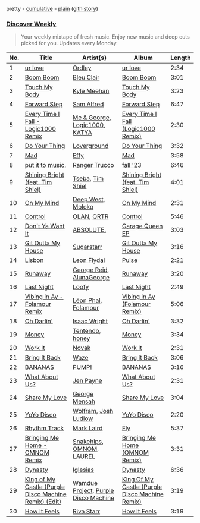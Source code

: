 pretty - [cumulative](/playlists/cumulative/Discover%20Weekly.md) - [plain](/playlists/plain/37i9dQZEVXcERLiUqU2pJX) ([githistory](https://github.githistory.xyz/vitokorn/spotify-playlist-archive/blob/master/playlists/plain/37i9dQZEVXcERLiUqU2pJX))

### [Discover Weekly](https://open.spotify.com/playlist/37i9dQZEVXcERLiUqU2pJX)

> Your weekly mixtape of fresh music. Enjoy new music and deep cuts picked for you. Updates every Monday.

| No. | Title | Artist(s) | Album | Length |
|---|---|---|---|---|
| 1 | [ur love](https://open.spotify.com/track/6hU9i9sAy9MLYmkpnTqrhi) | [Ordley](https://open.spotify.com/artist/7iytrtzbCdACF9euDDHfiD) | [ur love](https://open.spotify.com/album/2xAFwmKEKu38oXQVBFlJyP) | 2:34 |
| 2 | [Boom Boom](https://open.spotify.com/track/47xWwrLbcQzPaIYfzT6tHw) | [Bleu Clair](https://open.spotify.com/artist/7kA4sEagpoNK91I7wr9tYr) | [Boom Boom](https://open.spotify.com/album/396METRQZ7gA7NcQlOHuw4) | 3:01 |
| 3 | [Touch My Body](https://open.spotify.com/track/3xUOrU863hf4z8mJzJmqaw) | [Kyle Meehan](https://open.spotify.com/artist/7CPgxHf6XDKoIMzx6JOLVF) | [Touch My Body](https://open.spotify.com/album/63oOhvEmKpWHkQdQITShMm) | 3:23 |
| 4 | [Forward Step](https://open.spotify.com/track/1ftMMNpvUuhFQhyptugUpo) | [Sam Alfred](https://open.spotify.com/artist/4PVzoVUDxey3mxGdkf4HgR) | [Forward Step](https://open.spotify.com/album/6uto8zjUa1Ght3zklDnqDi) | 6:47 |
| 5 | [Every Time I Fall - Logic1000 Remix](https://open.spotify.com/track/3ryyZmnPduJRgchZYmBAxN) | [Me & George](https://open.spotify.com/artist/4VYA3yEmxcU2ElaVRPHGFv), [Logic1000](https://open.spotify.com/artist/2EFsfh1zewsSWhDINv7j1I), [KATYA](https://open.spotify.com/artist/6ARtMKoXQvZclVIxRqMFBQ) | [Every Time I Fall (Logic1000 Remix)](https://open.spotify.com/album/0bek3r8hzm4BQOWWCDTFoW) | 2:30 |
| 6 | [Do Your Thing](https://open.spotify.com/track/30X8IKWPfADK3jt47GMyzj) | [Loverground](https://open.spotify.com/artist/3SvoerawAn5RAZ2N9osc3z) | [Do Your Thing](https://open.spotify.com/album/3WdohOvZuBMVfKTL30Msvi) | 3:32 |
| 7 | [Mad](https://open.spotify.com/track/4i2PhAH8B2dOtPsRY5EluD) | [Effy](https://open.spotify.com/artist/19SX00qkAvpVQroAka9GI0) | [Mad](https://open.spotify.com/album/4pDwGAeGYaZB0Nee3q13ch) | 3:58 |
| 8 | [put it to music.](https://open.spotify.com/track/4jzBcOyhDg2hkDiSVDWzSo) | [Ranger Trucco](https://open.spotify.com/artist/36N80lh8tNu7XedcW55NC3) | [fall '23](https://open.spotify.com/album/4gc9G4LYsWG3Fj2OMirwE7) | 6:46 |
| 9 | [Shining Bright (feat. Tim Shiel)](https://open.spotify.com/track/6hx9QOg2YldTw9QyDhfPtH) | [Tseba](https://open.spotify.com/artist/5GDVlpxmmh7VMNQMVpxRjf), [Tim Shiel](https://open.spotify.com/artist/4s4HQb53CQx8x9GlWJ5Ocy) | [Shining Bright (feat. Tim Shiel)](https://open.spotify.com/album/1ZuhNDTmgMOpxmAdUXJ2yH) | 4:01 |
| 10 | [On My Mind](https://open.spotify.com/track/2LA8nF4ySEihNu8waWYsRT) | [Deep West](https://open.spotify.com/artist/36RMbpJsvVmrdHwWUI3nk0), [Moloko](https://open.spotify.com/artist/4aaBjq7VqqQvpSF69GglvO) | [On My Mind](https://open.spotify.com/album/05HOckqUI2XOvZPnUkC5Me) | 2:31 |
| 11 | [Control](https://open.spotify.com/track/7ts03n6FZvT7chxkTNhnj1) | [OLAN](https://open.spotify.com/artist/1gMMbPTZtOb9W3IBYl6twO), [QRTR](https://open.spotify.com/artist/2THXZEfcOePL7bRFl2DUwj) | [Control](https://open.spotify.com/album/2sDUH9RUw26Tvjei6QRwYb) | 5:46 |
| 12 | [Don't Ya Want It](https://open.spotify.com/track/0hAKAySNyqvjMyjMFG0lY9) | [ABSOLUTE.](https://open.spotify.com/artist/7LAUsmZK0QfpJAmapct66h) | [Garage Queen EP](https://open.spotify.com/album/32SCg0bTY5tdRUGyUeQZig) | 3:03 |
| 13 | [Git Outta My House](https://open.spotify.com/track/6doLMBZiN30dJfW04G1AYM) | [Sugarstarr](https://open.spotify.com/artist/7FXy2Mz6gHQKouWYhNz0NK) | [Git Outta My House](https://open.spotify.com/album/4scfJllkC9BkOwItwoeW8c) | 3:16 |
| 14 | [Lisbon](https://open.spotify.com/track/7gAszicbrAmjd7qOtJAILp) | [Leon Flydal](https://open.spotify.com/artist/3zqK70nGSM7BVm5PTT1NhG) | [Pulse](https://open.spotify.com/album/0eTSbHBOsb163zEhU2E4lQ) | 2:21 |
| 15 | [Runaway](https://open.spotify.com/track/0oiyjQRetrFXfRdWVjS2UR) | [George Reid](https://open.spotify.com/artist/4AhAa3kyJe8OVyN1mxEB6o), [AlunaGeorge](https://open.spotify.com/artist/2VAnyOxzJuSAj7XIuEOT38) | [Runaway](https://open.spotify.com/album/6Ohz5RYtsaZnm04BuSyNOJ) | 3:20 |
| 16 | [Last Night](https://open.spotify.com/track/5mF7p5mwgaPZyIykUhO3PN) | [Loofy](https://open.spotify.com/artist/6zx3vuOK841XDu7XFozhFv) | [Last Night](https://open.spotify.com/album/05cOaLn9wG0Mlx4unmfUHB) | 2:49 |
| 17 | [Vibing in Ay - Folamour Remix](https://open.spotify.com/track/3wVqIQelhLtb8PJSPeZD7c) | [Léon Phal](https://open.spotify.com/artist/1AKiAMwxnF2f1zBlSGDfXC), [Folamour](https://open.spotify.com/artist/6pJY5At9SiMpAOBrw9YosS) | [Vibing in Ay (Folamour Remix)](https://open.spotify.com/album/22hAOwVGK4d5JZDCs9Dv1i) | 5:06 |
| 18 | [Oh Darlin'](https://open.spotify.com/track/6Hz8sutItcfH54sM3DSnRz) | [Isaac Wright](https://open.spotify.com/artist/7wq0c6Pgrh1sNrX21DR3JV) | [Oh Darlin'](https://open.spotify.com/album/5RyGrEPbakmEecigz3ppbk) | 3:32 |
| 19 | [Money](https://open.spotify.com/track/3oGcjB8hAH7LVlqHX6fpWn) | [Tentendo](https://open.spotify.com/artist/3eUpxakSdjFZ5ROQKgfL2W), [honey](https://open.spotify.com/artist/6cUanG4fLNSAhNEcu6n34w) | [Money](https://open.spotify.com/album/0WPnWF4ZnJFn6Li3DXcObK) | 3:34 |
| 20 | [Work It](https://open.spotify.com/track/70ndVPGx21gt0tKsE1PpPb) | [Novak](https://open.spotify.com/artist/4RqAxYmN6sJO2Ty0tJ2RMy) | [Work It](https://open.spotify.com/album/1d3JjN0DsNiW2PZnt25tPI) | 2:31 |
| 21 | [Bring It Back](https://open.spotify.com/track/4fpwv0RSfRMZl55Nn8Gb4q) | [Waze](https://open.spotify.com/artist/0Pe4Z3QAZI9ZEAoqwoWbvZ) | [Bring It Back](https://open.spotify.com/album/7wzr6LKTtoXwRJfMG5MnDD) | 3:06 |
| 22 | [BANANAS](https://open.spotify.com/track/3u1n0tFjgVtUblCLjcmJ9N) | [PUMP!](https://open.spotify.com/artist/5Lf6UvtlHP3ZIsZwE31ZuC) | [BANANAS](https://open.spotify.com/album/0AcsHt2hJ7RFFC96y7KLTL) | 3:16 |
| 23 | [What About Us?](https://open.spotify.com/track/1fNfLpouY1WjJgqplLqfct) | [Jen Payne](https://open.spotify.com/artist/3EJxT1yUtdzeTZEBZRT4Hq) | [What About Us?](https://open.spotify.com/album/1ea4izjap7JL4FCMRmBNiV) | 2:31 |
| 24 | [Share My Love](https://open.spotify.com/track/2Ou4btRuzH9zPz9UZSr0cB) | [George Mensah](https://open.spotify.com/artist/3iSq7kYQOAjugsv9RjCFue) | [Share My Love](https://open.spotify.com/album/7ovePVxDKbU1ZAwK0ClQ0s) | 3:04 |
| 25 | [YoYo Disco](https://open.spotify.com/track/52ERV577Njz36jATlJlx2u) | [Wolfram](https://open.spotify.com/artist/1oBQPdm35NiPSEWIx8Yl24), [Josh Ludlow](https://open.spotify.com/artist/1LphufDWflOQPlEPW2oruD) | [YoYo Disco](https://open.spotify.com/album/3rNHol9ltR6mMy5Pw0fSrF) | 2:20 |
| 26 | [Rhythm Track](https://open.spotify.com/track/4163xXn9xEb0j7ze3Vym6V) | [Mark Laird](https://open.spotify.com/artist/1I75NNqQj1nWDCK1ObrCHo) | [Fly](https://open.spotify.com/album/0mdat7f7pIVJKtR6jtvyVd) | 5:37 |
| 27 | [Bringing Me Home - OMNOM Remix](https://open.spotify.com/track/0MqW3v6dcZkbJ6ijxG5dTi) | [Snakehips](https://open.spotify.com/artist/2FwJwEswyIUAljqgjNSHgP), [OMNOM](https://open.spotify.com/artist/3PYRXP25JcbqhvNaJYcnWy), [LAUREL](https://open.spotify.com/artist/6y6iXD929Jqq0xc6lgwhl1) | [Bringing Me Home (OMNOM Remix)](https://open.spotify.com/album/0gAVyF2Fl2xnwOx7iK29Xl) | 3:31 |
| 28 | [Dynasty](https://open.spotify.com/track/21ybzGn5sHmDl72e5nTmgF) | [Iglesias](https://open.spotify.com/artist/3urGFEv1zqwK24gupip690) | [Dynasty](https://open.spotify.com/album/2SWeo6mxvuaZ1AYMxXkapY) | 6:36 |
| 29 | [King of My Castle (Purple Disco Machine Remix) (Edit)](https://open.spotify.com/track/5oQwwbj26sFjxlL1oT4TJU) | [Wamdue Project](https://open.spotify.com/artist/2U33UlGhnPqg3B5xJTn3zm), [Purple Disco Machine](https://open.spotify.com/artist/2WBJQGf1bT1kxuoqziH5g4) | [King Of My Castle (Purple Disco Machine Remix)](https://open.spotify.com/album/0JqppbYzqLzTiB7oNqTKBM) | 3:19 |
| 30 | [How It Feels](https://open.spotify.com/track/4KZPt9W4RTAIGiEUbiFJTV) | [Riva Starr](https://open.spotify.com/artist/1TRFAJu3Cw64APToZaGk9D) | [How It Feels](https://open.spotify.com/album/0RUZEsQQWmWhsuKKo6sk8J) | 3:19 |